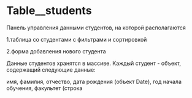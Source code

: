 # Table__students

Панель управления данными студентов, на которой располагаются

1.таблица со студентами с фильтрами и сортировкой

2.форма добавления нового студента

Данные студентов хранятся в массиве. Каждый студент - объект, содержащий следующие данные:

имя, фамилия, отчество, дата рождения (объект Date), год начала обучения, факультет (строка

